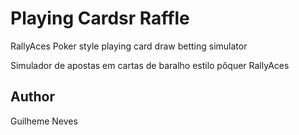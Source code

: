 # Playing Cardsr Raffle

RallyAces Poker style playing card draw betting simulator

Simulador de apostas em cartas de baralho estilo pôquer RallyAces

## Author

Guilheme Neves
